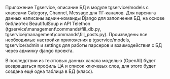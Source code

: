 Приложение Tgservice, описание БД в модуле tgservice/models с классами Category, Channel, Message для ТГ-каналов.
Для парсинга данных написаны админ-команды Django для заполнения БД, на основе библиотек BeautifulSoup и API Telethon (tgservice\management\commands\fill_db.py, tgservice\management\commands\fill_posts.py).
Произведены все необходимые настройки приложения в tgservice/models, tgservice/admin и settings для работы парсеров и взаимодействия с БД через админку django проекта.

В последствии из текстовых данных канала моделью (OpenAI) будет возвращаться профиль ЦА и список ключевых слов, для этого будет создана ещё одна таблица в БД (класс).
